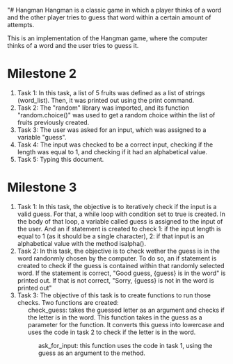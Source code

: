 "# Hangman
Hangman is a classic game in which a player thinks of a word and the other player tries to guess that word within a certain amount of attempts.

This is an implementation of the Hangman game, where the computer thinks of a word and the user tries to guess it. 

# Milestone 2
<ol>
  <li> Task 1: In this task, a list of 5 fruits was defined as a list of strings (word_list). Then, it was printed out using the print command. 
  <li> Task 2: The "random" library was imported, and its function "random.choice()" was used to get a random choice within the list of fruits previously created. 
  <li> Task 3: The user was asked for an input, which was assigned to a variable "guess". 
  <li> Task 4: The input was checked to be a correct input, checking if the length was equal to 1, and checking if it had an alphabetical value.
  <li> Task 5: Typing this document. 
</ol>

# Milestone 3

<ol>
  <li> Task 1: In this task, the objective is to iteratively check if the input is a valid guess. For that, a while loop with condition set to true is created. In the body of that loop, a variable called guess is assigned to the input of the user. And an if statement is created to check 1: if the input length is equal to 1 (as it should be a single character), 2: if that input is an alphabetical value with the method isalpha().
  <li> Task 2: In this task, the objective is to check wether the guess is in the word randonmly chosen by the computer. To do so, an if statement is created to check if the guess is contained within that randomly selected word. If the statement is correct, "Good guess, {guess} is in the word" is printed out. If that is not correct, "Sorry, {guess} is not in the word is printed out"
  <li> Task 3: The objective of this task is to create functions to run those checks. Two functions are created: 
    <ul> check_guess: takes the guessed letter as an argument and checks if the letter is in the word. This function takes in the guess as a parameter for the function. It converts this guess into lowercase and uses the code in task 2 to check if the letter is in the word.
    <ul>ask_for_input: this function uses the code in task 1, using the guess as an argument to the method.
  
  
